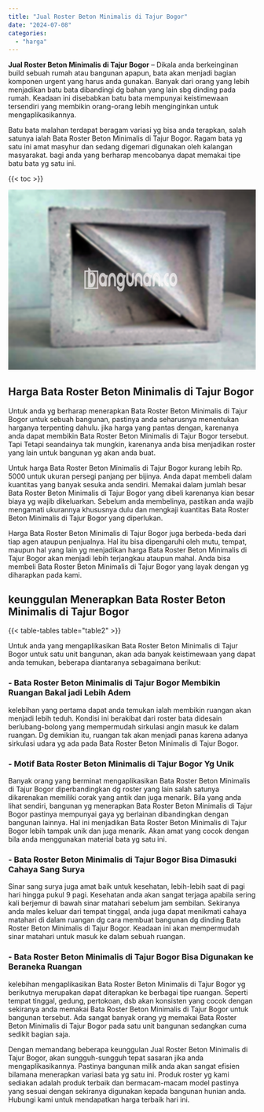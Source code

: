 ```yaml
---
title: "Jual Roster Beton Minimalis di Tajur Bogor"
date: "2024-07-08"
categories: 
  - "harga"
---
```


**Jual Roster Beton Minimalis di Tajur Bogor** – Dikala anda berkeinginan build sebuah rumah atau bangunan apapun, bata akan menjadi bagian komponen urgent yang harus anda gunakan. Banyak dari orang yang lebih menjadikan batu bata dibandingi dg bahan yang lain sbg dinding pada rumah. Keadaan ini disebabkan batu bata mempunyai keistimewaan tersendiri yang membikin orang-orang lebih menginginkan untuk mengaplikasikannya.

Batu bata malahan terdapat beragam variasi yg bisa anda terapkan, salah satunya ialah Bata Roster Beton Minimalis di Tajur Bogor. Ragam bata yg satu ini amat masyhur dan sedang digemari digunakan oleh kalangan masyarakat. bagi anda yang berharap mencobanya dapat memakai tipe batu bata yg satu ini.

{{< toc >}}

![Jual Roster Beton Minimalis di Tajur Bogor](/images/bata-roster-minimalis-05.png)

## Harga Bata Roster Beton Minimalis di Tajur Bogor

Untuk anda yg berharap menerapkan Bata Roster Beton Minimalis di Tajur Bogor untuk sebuah bangunan, pastinya anda seharusnya menentukan harganya terpenting dahulu. jika harga yang pantas dengan, karenanya anda dapat membikin Bata Roster Beton Minimalis di Tajur Bogor tersebut. Tapi Tetapi seandainya tak mungkin, karenanya anda bisa menjadikan roster yang lain untuk bangunan yg akan anda buat.

Untuk harga Bata Roster Beton Minimalis di Tajur Bogor kurang lebih Rp. 5000 untuk ukuran persegi panjang per bijinya. Anda dapat membeli dalam kuantitas yang banyak sesuka anda sendiri. Memakai dalam jumlah besar Bata Roster Beton Minimalis di Tajur Bogor yang dibeli karenanya kian besar biaya yg wajib dikeluarkan. Sebelum anda membelinya, pastikan anda wajib mengamati ukurannya khususnya dulu dan mengkaji kuantitas Bata Roster Beton Minimalis di Tajur Bogor yang diperlukan.

Harga Bata Roster Beton Minimalis di Tajur Bogor juga berbeda-beda dari tiap agen ataupun penjualnya. Hal itu bisa dipengaruhi oleh mutu, tempat, maupun hal yang lain yg menjadikan harga Bata Roster Beton Minimalis di Tajur Bogor akan menjadi lebih terjangkau ataupun mahal. Anda bisa membeli Bata Roster Beton Minimalis di Tajur Bogor yang layak dengan yg diharapkan pada kami.

## keunggulan Menerapkan Bata Roster Beton Minimalis di Tajur Bogor

{{< table-tables table="table2" >}}

Untuk anda yang mengaplikasikan Bata Roster Beton Minimalis di Tajur Bogor untuk satu unit bangunan, akan ada banyak keistimewaan yang dapat anda temukan, beberapa diantaranya sebagaimana berikut:

### \- Bata Roster Beton Minimalis di Tajur Bogor Membikin Ruangan Bakal jadi Lebih Adem

kelebihan yang pertama dapat anda temukan ialah membikin ruangan akan menjadi lebih teduh. Kondisi ini berakibat dari roster bata didesain berlubang-bolong yang mempermudah sirkulasi angin masuk ke dalam ruangan. Dg demikian itu, ruangan tak akan menjadi panas karena adanya sirkulasi udara yg ada pada Bata Roster Beton Minimalis di Tajur Bogor.

### \- Motif Bata Roster Beton Minimalis di Tajur Bogor Yg Unik

Banyak orang yang berminat mengaplikasikan Bata Roster Beton Minimalis di Tajur Bogor diperbandingkan dg roster yang lain salah satunya dikarenakan memiliki corak yang antik dan juga menarik. Bila yang anda lihat sendiri, bangunan yg menerapkan Bata Roster Beton Minimalis di Tajur Bogor pastinya mempunyai gaya yg berlainan dibandingkan dengan bangunan lainnya. Hal ini menjadikan Bata Roster Beton Minimalis di Tajur Bogor lebih tampak unik dan juga menarik. Akan amat yang cocok dengan bila anda menggunakan material bata yg satu ini.

### \- Bata Roster Beton Minimalis di Tajur Bogor Bisa Dimasuki Cahaya Sang Surya

Sinar sang surya juga amat baik untuk kesehatan, lebih-lebih saat di pagi hari hingga pukul 9 pagi. Kesehatan anda akan sangat terjaga apabila sering kali berjemur di bawah sinar matahari sebelum jam sembilan. Sekiranya anda males keluar dari tempat tinggal, anda juga dapat menikmati cahaya matahari di dalam ruangan dg cara membuat bangunan dg dinding Bata Roster Beton Minimalis di Tajur Bogor. Keadaan ini akan mempermudah sinar matahari untuk masuk ke dalam sebuah ruangan.

### \- Bata Roster Beton Minimalis di Tajur Bogor Bisa Digunakan ke Beraneka Ruangan

kelebihan mengaplikasikan Bata Roster Beton Minimalis di Tajur Bogor yg berikutnya merupakan dapat diterapkan ke berbagai tipe ruangan. Seperti tempat tinggal, gedung, pertokoan, dsb akan konsisten yang cocok dengan sekiranya anda memakai Bata Roster Beton Minimalis di Tajur Bogor untuk bangunan tersebut. Ada sangat banyak orang yg memakai Bata Roster Beton Minimalis di Tajur Bogor pada satu unit bangunan sedangkan cuma sedikit bagian saja.

Dengan memandang beberapa keunggulan Jual Roster Beton Minimalis di Tajur Bogor, akan sungguh-sungguh tepat sasaran jika anda mengaplikasikannya. Pastinya bangunan milik anda akan sangat efisien bilamana menerapkan variasi bata yg satu ini. Produk roster yg kami sediakan adalah produk terbaik dan bermacam-macam model pastinya yang sesuai dengan sekiranya digunakan kepada bangunan hunian anda. Hubungi kami untuk mendapatkan harga terbaik hari ini.
